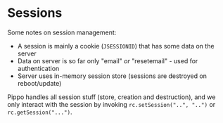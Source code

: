Sessions
========

Some notes on session management:

- A session is mainly a cookie (`JSESSIONID`) that has some data on the server
- Data on server is so far only "email" _or_ "resetemail" - used for authentication
- Server uses in-memory session store (sessions are destroyed on reboot/update)

Pippo handles all session stuff (store, creation and destruction), and we only interact
with the session by invoking `rc.setSession("..", "..")` or `rc.getSession("...")`.
